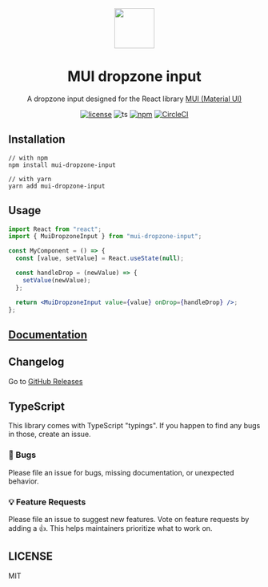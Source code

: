 <div align="center">
  <img src="https://thecodeinfluencer.github.io/mui-dropzone-input/img/logo.svg" width="80" />

<h1>MUI dropzone input</h1>
  <p>A dropzone input designed for the React library <a href="https://mui.com/material-ui/">MUI (Material UI)</a></p>
</div>
</div>
<div align="center">

[![license](https://img.shields.io/badge/license-MIT-blue.svg)](https://github.com/thecodeinfluencer/mui-dropzone-input/blob/main/LICENSE)
![ts](https://badgen.net/badge/Built%20With/TypeScript/blue)
[![npm](https://img.shields.io/npm/v/mui-dropzone-input)](https://www.npmjs.com/package/mui-dropzone-input)
[![CircleCI](https://circleci.com/gh/thecodeinfluencer/mui-dropzone-input/tree/main.svg?style=svg)](https://circleci.com/gh/thecodeinfluencer/mui-dropzone-input/tree/main)

</div>

## Installation

```
// with npm
npm install mui-dropzone-input

// with yarn
yarn add mui-dropzone-input
```

## Usage

```jsx
import React from "react";
import { MuiDropzoneInput } from "mui-dropzone-input";

const MyComponent = () => {
  const [value, setValue] = React.useState(null);

  const handleDrop = (newValue) => {
    setValue(newValue);
  };

  return <MuiDropzoneInput value={value} onDrop={handleDrop} />;
};
```

## [Documentation](https://thecodeinfluencer.github.io/mui-dropzone-input/)

## Changelog

Go to [GitHub Releases](https://github.com/thecodeinfluencer/mui-dropzone-input/releases)

## TypeScript

This library comes with TypeScript "typings". If you happen to find any bugs in those, create an issue.

### 🐛 Bugs

Please file an issue for bugs, missing documentation, or unexpected behavior.

### 💡 Feature Requests

Please file an issue to suggest new features. Vote on feature requests by adding
a 👍. This helps maintainers prioritize what to work on.

## LICENSE

MIT
